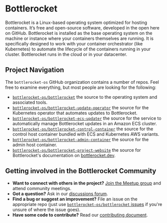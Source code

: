 # Bottlerocket

Bottlerocket is a Linux-based operating system optimized for hosting containers.
It’s free and open-source software, developed in the open here on GitHub.
Bottlerocket is installed as the base operating system on the machine or instance where your containers themselves are running.
It is specifically designed to work with your container orchestrator (like Kubernetes) to automate the lifecycle of the containers running in your cluster.
Bottlerocket runs in the cloud or in your datacenter.

## Project Navigation

The `bottlerocket-os` GitHub organization contains a number of repos. Feel free to examine everything, but most people are looking for the following:

- [`bottlerocket-os/bottlerocket`](https://github.com/bottlerocket-os/bottlerocket) the source to the operating system and associated tools.
- [`bottlerocket-os/bottlerocket-update-operator`](https://github.com/bottlerocket-os/bottlerocket-update-operator) the source for the Kubernetes operator that automates updates to Bottlerocket.
- [`bottlerocket-os/bottlerocket-ecs-updater`](https://github.com/bottlerocket-os/bottlerocket-ecs-updater) the source for the service to automatically manage Bottlerocket updates in an Amazon ECS cluster.
- [`bottlerocket-os/bottlerocket-control-container`](https://github.com/bottlerocket-os/bottlerocket-control-container) the source for the control host container bundled with ECS and Kubernetes  AWS variants.
- [`bottlerocket-os/bottlerocket-admin-container`](https://github.com/bottlerocket-os/bottlerocket-admin-container) the source for the  admin host container.
- [`bottlerocket-os/bottlerocket-project-website`](https://github.com/bottlerocket-os/bottlerocket-project-website) the source for Bottlerocket's documentation on [bottlerocket.dev](https://bottlerocket.dev/).

## Getting involved in the Bottlerocket Community

- **Want to connect with others in the project?** [Join the Meetup group](https://www.meetup.com/bottlerocket-community/) and attend community meetings.
- **Got a question?** Ask in our [discussions forum](https://github.com/bottlerocket-os/bottlerocket/discussions).
- **Find a bug or suggest an improvement?** File an issue on the appropriate repo (just use [`bottlerocket-os/bottlerocket` issues](https://github.com/bottlerocket-os/bottlerocket/issues/new/choose) if you're unsure of where the issue goes).
- **Have some code to contribute?** Read our [contributing document](https://github.com/bottlerocket-os/bottlerocket/blob/develop/CONTRIBUTING.md).

